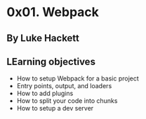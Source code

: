 # 0x01. Webpack

## By Luke Hackett

## LEarning objectives

- How to setup Webpack for a basic project
- Entry points, output, and loaders
- How to add plugins
- How to split your code into chunks
- How to setup a dev server
